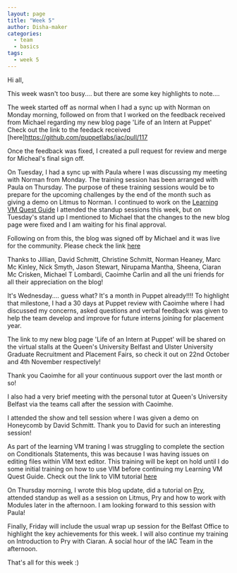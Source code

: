 ```yaml
---
layout: page
title: "Week 5"
author: Disha-maker
categories:
  - team
  - basics
tags:
  - week 5
---
```


Hi all,

This week wasn't too busy.... but there are some key highlights to note....

The week started off as normal when I had a sync up with Norman on Monday morning, followed on from that I worked on the feedback received from Michael regarding my new blog page 'Life of an Intern at Puppet'
Check out the link to the feedack received [here]https://github.com/puppetlabs/iac/pull/117

Once the feedback was fixed, I created a pull request for review and merge for Micheal's final sign off.

On Tuesday, I had a sync up with Paula where I was discussing my meeting with Norman from Monday. The training session has been arranged with Paula on Thursday.
The purpose of these training sessions would be to prepare for the upcoming challenges by the end of the month such as giving a demo on Litmus to Norman. I continued to work on the [Learning VM Quest Guide](https://github.com/puppetlabs/puppet-quest-guide)
I attended the standup sessions this week, but on Tuesday's stand up I mentioned to Michael that the changes to the new blog page were fixed and I am waiting for his final approval.

Following on from this, the blog was signed off by Michael and it was live for the community. Please check the link [here](https://puppetlabs.github.io/iac/docs/life_of_intern.html)

Thanks to Jillian, David Schmitt, Christine Schmitt, Norman Heaney, Marc Mc Kinley, Nick Smyth, Jason Stewart, Nirupama Mantha, Sheena, Ciaran Mc Crisken, Michael T Lombardi, Caoimhe Carlin and all the uni friends for all their appreciation on the blog!

It's Wednesday.... guess what? It's a month in Puppet already!!!!
To highlight that milestone, I had a 30 days at Puppet review with Caoimhe where I had discussed my concerns, asked questions and verbal feedback was given to help the team develop and improve for future interns joining for placement year.

The link to my new blog page 'Life of an Intern at Puppet' will be shared on the virtual stalls at the Queen's University Belfast and Ulster University Graduate Recruitment and Placement Fairs, so check it out on 22nd October and 4th November respectively!

Thank you Caoimhe for all your continuous support over the last month or so!

I also had a very brief meeting with the personal tutor at Queen's University Belfast via the teams call after the session with Caoimhe.

I attended the show and tell session where I was given a demo on Honeycomb by David Schmitt.
Thank you to David for such an interesting session!

As part of the learning VM traning I was struggling to complete the section on Conditionals Statements, this was because I was having issues on editing files within VIM text editor. This training will be kept on hold until I do some initial training on how to use VIM before continuing my Learning VM Quest Guide.
Check out the link to VIM tutorial [here](https://medium.com/@fay_jai/what-is-vim-and-why-use-vim-54c67ce3c18e)

On Thursday morning, I wrote this blog update, did a tutorial on [Pry](https://learn.co/lessons/debugging-with-pry), attended standup as well as a session on Litmus, Pry and how to work with Modules later in the afternoon.
I am looking forward to this session with Paula!

Finally, Friday will include the usual wrap up session for the Belfast Office to highlight the key achievements for this week.
I will also continue my training on Introduction to Pry with Ciaran.
A social hour of the IAC Team in the afternoon.

That's all for this week :)